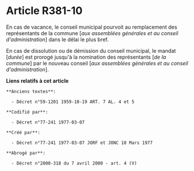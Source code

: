 # Article R381-10

En cas de vacance, le conseil municipal pourvoit au remplacement des représentants de la commune [*aux assemblées générales
et au conseil d'administration*] dans le délai le plus bref.

En cas de dissolution ou de démission du conseil municipal, le mandat [*durée*] est prorogé jusqu'à la nomination des
représentants [*de la commune*] par le nouveau conseil [*aux assemblées générales et au conseil d'administration*].

**Liens relatifs à cet article**

	**Anciens textes**:

	  - Décret n°59-1201 1959-10-19 ART. 7 AL. 4 et 5

	**Codifié par**:

	  - Décret n°77-241 1977-03-07

	**Créé par**:

	  - Décret n°77-241 1977-03-07 JORF et JONC 18 Mars 1977

	**Abrogé par**:

	  - Décret n°2000-318 du 7 avril 2000 - art. 4 (V)
